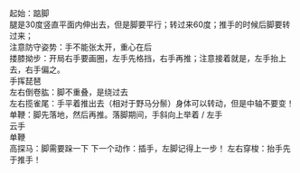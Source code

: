 起始：踮脚  
腿是30度竖直平面内伸出去，但是脚要平行；转过来60度；推手的时候后脚要转过来；  
注意防守姿势：手不能张太开，重心在后  
搂膝拗步：开局右手要画圈，左手先格挡，右手再推；注意接着就是，左手抬上去，右手偏之。  
手挥琵琶  
左右倒卷肱：脚不重叠，是绕过去  
左右揽雀尾：手平着推出去（相对于野马分鬃）身体可以转动，但是中轴不要变！  
单鞭：脚先落地，然后再推。落脚期间，手斜向上举着 / 左手  
云手  
单鞭  
高探马：脚需要跺一下
下一个动作：插手，左脚记得上一步！
左右穿梭：抬手先于推手！